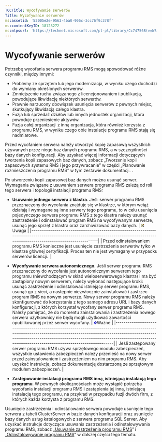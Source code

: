 ```yaml
---
TOCTitle: Wycofywanie serwerów
Title: Wycofywanie serwerów
ms:assetid: '52005e2e-9563-4ba0-906c-3cc76f9c378f'
ms:contentKeyID: 18123272
ms:mtpsurl: 'https://technet.microsoft.com/pl-pl/library/Cc747568(v=WS.10)'
---
```


Wycofywanie serwerów
====================

Potrzebę wycofania serwera programu RMS mogą spowodować różne czynniki, między innymi:

-   Problemy ze sprzętem lub jego modernizacja, w wyniku czego dochodzi do wymiany określonych serwerów.
-   Zmniejszenie ruchu związanego z licencjonowaniem i publikacją, powodujące likwidację niektórych serwerów.
-   Prawnie narzucony obowiązek usunięcia serwerów z pewnych miejsc, skutkujący likwidacją całego klastra.
-   Fuzja lub sprzedaż działów lub innych jednostek organizacji, która powoduje przeniesienie aktywów.
-   Fuzja całej organizacji z inną organizacją, która również korzysta z programu RMS, w wyniku czego obie instalacje programu RMS stają się nadmiarowe.

Przed wycofaniem serwera należy utworzyć kopię zapasową wszystkich używanych przez niego baz danych programu RMS, a w szczególności bazy danych konfiguracji. Aby uzyskać więcej informacji dotyczących tworzenia kopii zapasowych baz danych, zobacz „Tworzenie kopii zapasowych systemu RMS i jego przywracanie” w części „Planowanie rozmieszczenia programu RMS” w tym zestawie dokumentacji. .

Po utworzeniu kopii zapasowej baz danych można usunąć serwer. Wymagania związane z usuwaniem serwera programu RMS zależą od roli tego serwera i topologii instalacji programu RMS:

-   **Usuwanie jednego serwera z klastra**. Jeśli serwer programu RMS przeznaczony do wycofania znajduje się w klastrze, w którym wciąż działają i wymagane są inne serwery tego programu, to w celu usunięcia pojedynczego serwera programu RMS z tego klastra należy usunąć zastrzeżenie i odinstalować program RMS na wycofywanym serwerze, usunąć jego sprzęt z klastra oraz zarchiwizować bazy danych.
    | ![](images/Cc747568.note(WS.10).gif)Uwaga                                                                                                               |
    |--------------------------------------------------------------------------------------------------------------------------------------------------------------------------------------|
    | Przed odinstalowaniem programu RMS konieczne jest usunięcie zastrzeżenia serwerów tylko w klastrze głównej certyfikacji. Proces ten nie jest wymagany w przypadku serwerów licencji. |

-   **Wycofywanie serwera autonomicznego**. Jeśli serwer programu RMS przeznaczony do wycofania jest autonomicznym serwerem tego programu (niewchodzącym w skład wieloserwerowego klastra) i ma być zastąpiony nowym serwerem, należy wykonać następujące kroki: usunąć zastrzeżenie i odinstalować istniejący serwer programu RMS, usunąć go z sieci, a następnie niezwłocznie zainstalować i zastrzec program RMS na nowym serwerze. Nowy serwer programu RMS należy skonfigurować do korzystania z tego samego adresu URL i bazy danych konfiguracji, z których korzystał wycofany serwer programu RMS. Należy pamiętać, że do momentu zainstalowania i zastrzeżenia nowego serwera użytkownicy nie będą mogli użytkować zawartości opublikowanej przez serwer wycofany.
    | ![](images/Cc747568.Important(WS.10).gif)Ważne                                                                                                                                                                                                                           |
    |-------------------------------------------------------------------------------------------------------------------------------------------------------------------------------------------------------------------------------------------------------------------------------------------------------|
    | Jeśli zastępowany serwer programu RMS używa sprzętowego modułu zabezpieczeń, wszystkie ustawienia zabezpieczeń należy przenieść na nowy serwer przed zainstalowaniem i zastrzeżeniem na nim programu RMS. Aby uzyskać instrukcje, zobacz dokumentację dostarczoną ze sprzętowym modułem zabezpieczeń. |

-   **Zastępowanie instalacji programu RMS inną, istniejącą instalacją tego programu**. W pewnych okolicznościach może wystąpić potrzeba wycofania instalacji programu RMS i zastąpienia jej inną, istniejącą instalacją tego programu, na przykład w przypadku fuzji dwóch firm, z których każda korzysta z programu RMS.

Usunięcie zastrzeżenia i odinstalowanie serwera powoduje usunięcie tego serwera z tabeli ClusterServer w bazie danych konfiguracji oraz usunięcie bazy danych usług katalogowych z serwera programu SQL Server. Aby uzyskać instrukcje dotyczące usuwania zastrzeżenia i odinstalowywania programu RMS, zobacz „[Usuwanie zastrzeżenia programu RMS](https://technet.microsoft.com/9fa63daa-5fb9-4afd-8371-b38248619857)” i „[Odinstalowywanie programu RMS](https://technet.microsoft.com/885e3b4f-ea32-466f-9f7f-d8440b0f7c28)” w dalszej części tego tematu.
